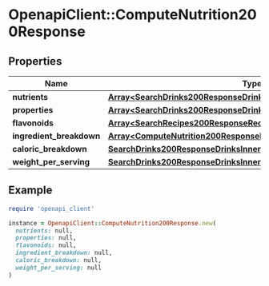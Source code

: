 # OpenapiClient::ComputeNutrition200Response

## Properties

| Name | Type | Description | Notes |
| ---- | ---- | ----------- | ----- |
| **nutrients** | [**Array&lt;SearchDrinks200ResponseDrinksInnerNutritionNutrientsInner&gt;**](SearchDrinks200ResponseDrinksInnerNutritionNutrientsInner.md) |  | [optional] |
| **properties** | [**Array&lt;SearchDrinks200ResponseDrinksInnerNutritionFlavonoidsInner&gt;**](SearchDrinks200ResponseDrinksInnerNutritionFlavonoidsInner.md) |  | [optional] |
| **flavonoids** | [**Array&lt;SearchRecipes200ResponseRecipesInnerNutritionNutrientsInner&gt;**](SearchRecipes200ResponseRecipesInnerNutritionNutrientsInner.md) |  | [optional] |
| **ingredient_breakdown** | [**Array&lt;ComputeNutrition200ResponseIngredientBreakdownInner&gt;**](ComputeNutrition200ResponseIngredientBreakdownInner.md) |  | [optional] |
| **caloric_breakdown** | [**SearchDrinks200ResponseDrinksInnerNutritionCaloricBreakdown**](SearchDrinks200ResponseDrinksInnerNutritionCaloricBreakdown.md) |  | [optional] |
| **weight_per_serving** | [**SearchDrinks200ResponseDrinksInnerNutritionWeightPerServing**](SearchDrinks200ResponseDrinksInnerNutritionWeightPerServing.md) |  | [optional] |

## Example

```ruby
require 'openapi_client'

instance = OpenapiClient::ComputeNutrition200Response.new(
  nutrients: null,
  properties: null,
  flavonoids: null,
  ingredient_breakdown: null,
  caloric_breakdown: null,
  weight_per_serving: null
)
```

